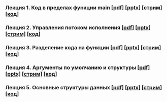 ### Лекция 1. Код в пределах функции main [[pdf]](./lecture_01/presentation.pdf) [[pptx]](./lecture_01/presentation.pptx) [[стрим]](https://youtu.be/gu2f2JrBMMs) [[код]](./lecture_01/code)

### Лекция 2. Управления потоком исполнения [[pdf]](./lecture_02/presentation.pdf) [[pptx]](./lecture_02/presentation.pptx) [[стрим]](https://youtu.be/c8klH4BgONg) [[код]](./lecture_02/code)

### Лекция 3. Разделение кода на функции [[pdf]](./lecture_03/presentation.pdf) [[pptx]](./lecture_03/presentation.pptx) [[стрим]](https://youtu.be/zayQwq7WAW0) [[код]](./lecture_03/code)

### Лекция 4. Аргументы по умолчанию и структуры [[pdf]](./lecture_04/presentation.pdf) [[pptx]](./lecture_04/presentation.pptx) [[стрим]](https://youtu.be/iLFYZGrUhCw) [[код]](./lecture_04/code)

### Лекция 5. Основные структуры данных [[pdf]](./lecture_05/presentation.pdf) [[pptx]](./lecture_05/presentation.pptx) [[стрим]](https://youtu.be/t-iPBizJx2E) [[код]](./lecture_05/code)
